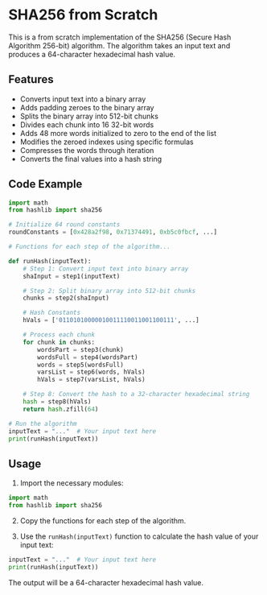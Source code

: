 # SHA256 from Scratch

This is a from scratch implementation of the SHA256 (Secure Hash Algorithm 256-bit) algorithm. The algorithm takes an input text and produces a 64-character hexadecimal hash value.

## Features

- Converts input text into a binary array
- Adds padding zeroes to the binary array
- Splits the binary array into 512-bit chunks
- Divides each chunk into 16 32-bit words
- Adds 48 more words initialized to zero to the end of the list
- Modifies the zeroed indexes using specific formulas
- Compresses the words through iteration
- Converts the final values into a hash string

## Code Example

```python
import math
from hashlib import sha256

# Initialize 64 round constants
roundConstants = [0x428a2f98, 0x71374491, 0xb5c0fbcf, ...]

# Functions for each step of the algorithm...

def runHash(inputText):
    # Step 1: Convert input text into binary array
    shaInput = step1(inputText)

    # Step 2: Split binary array into 512-bit chunks
    chunks = step2(shaInput)

    # Hash Constants
    hVals = ['01101010000010011110011001100111', ...]

    # Process each chunk
    for chunk in chunks:
        wordsPart = step3(chunk)
        wordsFull = step4(wordsPart)
        words = step5(wordsFull)
        varsList = step6(words, hVals)
        hVals = step7(varsList, hVals)

    # Step 8: Convert the hash to a 32-character hexadecimal string
    hash = step8(hVals)
    return hash.zfill(64)

# Run the algorithm
inputText = "..."  # Your input text here
print(runHash(inputText))
```

## Usage

1. Import the necessary modules:

```python
import math
from hashlib import sha256
```

2. Copy the functions for each step of the algorithm.

3. Use the `runHash(inputText)` function to calculate the hash value of your input text:

```python
inputText = "..."  # Your input text here
print(runHash(inputText))
```

The output will be a 64-character hexadecimal hash value.
